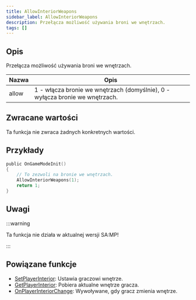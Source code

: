 ```yaml
---
title: AllowInteriorWeapons
sidebar_label: AllowInteriorWeapons
description: Przełącza możliwość używania broni we wnętrzach.
tags: []
---
```


## Opis

Przełącza możliwość używania broni we wnętrzach.

| Nazwa | Opis                                                                         |
| ----- | ---------------------------------------------------------------------------- |
| allow | 1 - włącza bronie we wnętrzach (domyślnie), 0 - wyłącza bronie we wnętrzach. |

## Zwracane wartości

Ta funkcja nie zwraca żadnych konkretnych wartości.

## Przykłady

```c
public OnGameModeInit()
{
    // To zezwoli na bronie we wnętrzach.
    AllowInteriorWeapons(1);
    return 1;
}
```

## Uwagi

:::warning

Ta funkcja nie działa w aktualnej wersji SA:MP!

:::

## Powiązane funkcje

- [SetPlayerInterior](SetPlayerInterior.md): Ustawia graczowi wnętrze.
- [GetPlayerInterior](GetPlayerInterior.md): Pobiera aktualne wnętrze gracza.
- [OnPlayerInteriorChange](../callbacks/OnPlayerInteriorChange.md): Wywoływane, gdy gracz zmienia wnętrze.
